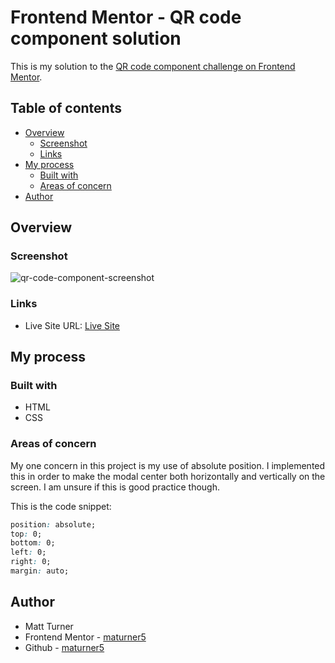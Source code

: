 # Frontend Mentor - QR code component solution

This is my solution to the [QR code component challenge on Frontend Mentor](https://www.frontendmentor.io/challenges/qr-code-component-iux_sIO_H).

## Table of contents

- [Overview](#overview)
  - [Screenshot](#screenshot)
  - [Links](#links)
- [My process](#my-process)
  - [Built with](#built-with)
  - [Areas of concern](#areas-of-concern)
- [Author](#author)

## Overview

### Screenshot

![qr-code-component-screenshot](https://github.com/user-attachments/assets/ff3e7d18-c2a1-49ea-8ba7-869590539149)

### Links
- Live Site URL: [Live Site](https://maturner5.github.io/Frontend-Mentor/qr-code-component-main/index.html)

## My process

### Built with

- HTML
- CSS

### Areas of concern

My one concern in this project is my use of absolute position. I implemented this in order to make the modal center both horizontally and vertically on the screen. I am unsure if this is good practice though.

This is the code snippet:

```css
position: absolute;
top: 0;
bottom: 0;
left: 0;
right: 0;
margin: auto;
```

## Author

- Matt Turner
- Frontend Mentor - [maturner5](https://www.frontendmentor.io/profile/maturner5)
- Github - [maturner5](https://github.com/maturner5)
